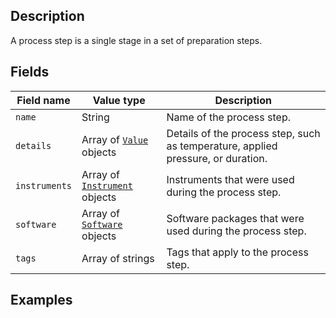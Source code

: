 ## Description

A process step is a single stage in a set of preparation steps.

## Fields

Field name | Value type | Description
-----------|------------|------------
`name` | String | Name of the process step.
`details` | Array of [`Value`](!schema_definition/common/Value) objects | Details of the process step, such as temperature, applied pressure, or duration.
`instruments` | Array of [`Instrument`](!schema_definition/common/Instrument) objects | Instruments that were used during the process step.
`software` | Array of [`Software`](!schema_definition/common/Software) objects | Software packages that were used during the process step.
`tags` | Array of strings | Tags that apply to the process step.

## Examples
